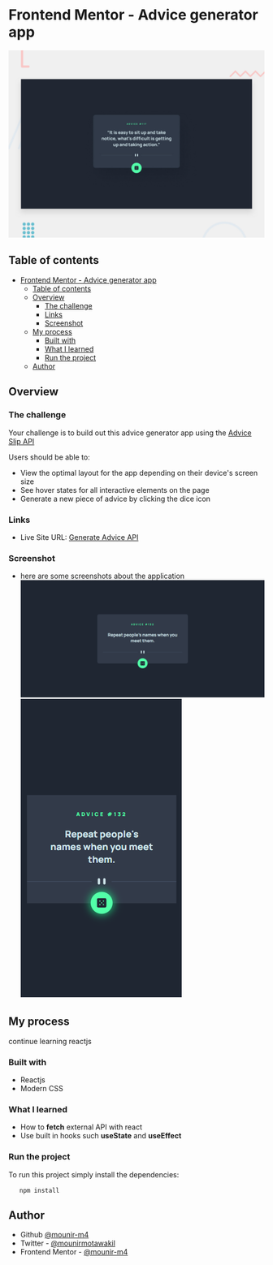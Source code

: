 # Frontend Mentor - Advice generator app

![Design preview for the Advice generator app coding challenge](./public/design/desktop-preview.jpg)

## Table of contents

- [Frontend Mentor - Advice generator app](#frontend-mentor---advice-generator-app)
  - [Table of contents](#table-of-contents)
  - [Overview](#overview)
    - [The challenge](#the-challenge)
    - [Links](#links)
    - [Screenshot](#screenshot)
  - [My process](#my-process)
    - [Built with](#built-with)
    - [What I learned](#what-i-learned)
    - [Run the project](#run-the-project)
  - [Author](#author)

## Overview

### The challenge

Your challenge is to build out this advice generator app using the [Advice Slip API](https://api.adviceslip.com)

Users should be able to:

- View the optimal layout for the app depending on their device's screen size
- See hover states for all interactive elements on the page
- Generate a new piece of advice by clicking the dice icon
  
### Links

- Live Site URL: [Generate Advice API](https://shortly-url-api.netlify.app/)

### Screenshot

- here are some screenshots about the application
![(descktop active)](./public/design/Advice-Generator-App.png)
![(mobile)](./public/design/Advice-Generator-App-mobile.png)

## My process

continue learning reactjs

### Built with

- Reactjs
- Modern CSS

### What I learned

- How to **fetch** external API with react
- Use built in hooks such **useState** and **useEffect**

### Run the project

To run this project simply install the dependencies:

```shell
   npm install 
```

## Author

- Github [@mounir-m4](https://github.com/mounir-m4)
- Twitter - [@mounirmotawakil](https://twitter.com/mounirmotawakil)
- Frontend Mentor - [@mounir-m4](https://www.frontendmentor.io/profile/mounir-m4)
